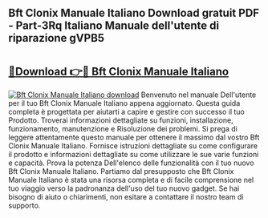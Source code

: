 ## Bft Clonix Manuale Italiano Download gratuit PDF - Part-3Rq Italiano Manuale dell'utente di riparazione gVPB5

# <h2><a href="http://dfgvux2.blite.top/?on=Bft+Clonix+Manuale+Italiano">🔗Download 👉🔴 Bft Clonix Manuale Italiano</a></h2>

[![Bft Clonix Manuale Italiano download](https://i.imgur.com/lujVjoI.png)](http://dfgvux2.blite.top/?on=Bft+Clonix+Manuale+Italiano)
Benvenuto nel manuale Dell'utente per il tuo Bft Clonix Manuale Italiano appena aggiornato. Questa guida completa è progettata per aiutarti a capire e gestire con successo il tuo Prodotto. Troverai informazioni dettagliate su funzioni, installazione, funzionamento, manutenzione e Risoluzione dei problemi. Si prega di leggere attentamente questo manuale per ottenere il massimo dal vostro Bft Clonix Manuale Italiano. Fornisce istruzioni dettagliate su come configurare il prodotto e informazioni dettagliate su come utilizzare le sue varie funzioni e capacità. Prova la potenza Dell'elenco delle funzionalità con il tuo nuovo Bft Clonix Manuale Italiano. Partiamo dal presupposto che Bft Clonix Manuale Italiano è stata una risorsa completa e di facile comprensione nel tuo viaggio verso la padronanza dell'uso del tuo nuovo gadget. Se hai bisogno di aiuto o chiarimenti, non esitare a contattare il nostro team di supporto.
